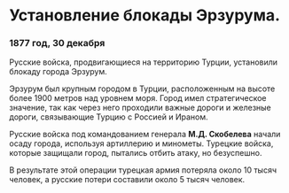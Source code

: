 # Установление блокады Эрзурума.
### 1877 год, 30 декабря

Русские войска, продвигающиеся на территорию Турции, установили блокаду города Эрзурум.

Эрзурум был крупным городом в Турции, расположенным на высоте более 1900 метров над уровнем моря. Город имел стратегическое значение, так как через него проходили важные дороги и железные дороги, связывающие Турцию с Россией и Ираном.

Русские войска под командованием генерала **М.Д. Скобелева** начали осаду города, используя артиллерию и минометы. Турецкие войска, которые защищали город, пытались отбить атаку, но безуспешно.

В результате этой операции турецкая армия потеряла около 10 тысяч человек, а русские потери составили около 5 тысяч человек.
